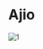 # Ajio
![1](https://user-images.githubusercontent.com/73076319/176121473-2e33e9c7-b62f-4415-8e9d-5972f1691b55.png)
